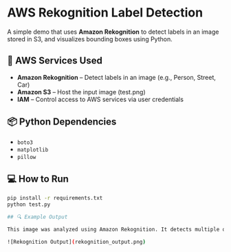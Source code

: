 # AWS Rekognition Label Detection

A simple demo that uses **Amazon Rekognition** to detect labels in an image stored in S3, and visualizes bounding boxes using Python.

## 🧰 AWS Services Used

- **Amazon Rekognition** – Detect labels in an image (e.g., Person, Street, Car)
- **Amazon S3** – Host the input image (test.png)
- **IAM** – Control access to AWS services via user credentials

## 📦 Python Dependencies

- `boto3`
- `matplotlib`
- `pillow`

## 💻 How to Run

```bash
pip install -r requirements.txt
python test.py

## 🔍 Example Output

This image was analyzed using Amazon Rekognition. It detects multiple objects including people, cars, wheels, and clothing with high confidence:

![Rekognition Output](rekognition_output.png)
